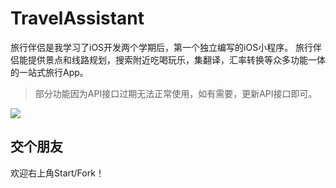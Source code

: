# TravelAssistant

旅行伴侣是我学习了iOS开发两个学期后，第一个独立编写的iOS小程序。
旅行伴侣能提供景点和线路规划，搜索附近吃喝玩乐，集翻译，汇率转换等众多功能一体的一站式旅行App。


> 部分功能因为API接口过期无法正常使用，如有需要，更新API接口即可。


![](https://tva1.sinaimg.cn/large/007S8ZIlgy1gebb0wmumej30rs22l44b.jpg)


## 交个朋友
欢迎右上角Start/Fork！
